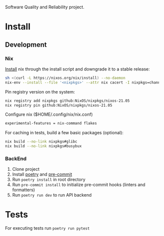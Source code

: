 Software Quality and Reliability project.

# Install

## Development

### Nix
[Install](https://nixos.org/download/) nix through the install script and downgrade it to a stable release:
```bash
sh <(curl -L https://nixos.org/nix/install) --no-daemon
nix-env --install --file '<nixpkgs>' --attr nix cacert -I nixpkgs=channel:nixpkgs-stable
```

Pin registry version on the system:
```bash
nix registry add nixpkgs github:NixOS/nixpkgs/nixos-21.05
nix registry pin github:NixOS/nixpkgs/nixos-21.05
```

Configure nix ($HOME/.config/nix/nix.conf)
```bash
experimental-features = nix-command flakes
```

For caching in tests, build a few basic packages (optional):
```bash
nix build --no-link nixpkgs#glibc
nix build --no-link nixpkgs#busybux
```


### BackEnd
1. Clone project
2. Install [poetry](https://python-poetry.org/docs/#installation) and [pre-commit](https://pre-commit.com/#install)
3. Run `poetry install` in root directory
4. Run `pre-commit install` to initialize pre-commit hooks (linters and formatters)
5. Run `poetry run dev` to run API backend

# Tests

For executing tests run `poetry run pytest`
